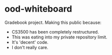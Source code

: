 ood-whiteboard
==============

Gradebook project.
Making this public because:
 - CS3500 has been completely restructured.
 - This was eating into my private repository limit.
 - It's 'decent' code.
 - I don't really care.
